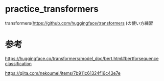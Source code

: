 # practice_transformers
transformers(https://github.com/huggingface/transformers )の使い方練習

# 参考
https://huggingface.co/transformers/model_doc/bert.html#bertforsequenceclassification

https://qiita.com/nekoumei/items/7b911c61324f16c43e7e
